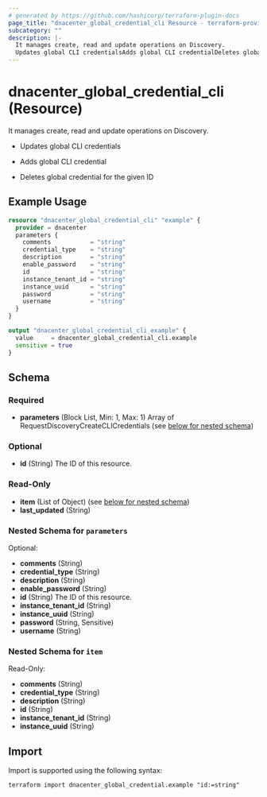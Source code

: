 ```yaml
---
# generated by https://github.com/hashicorp/terraform-plugin-docs
page_title: "dnacenter_global_credential_cli Resource - terraform-provider-dnacenter"
subcategory: ""
description: |-
  It manages create, read and update operations on Discovery.
  Updates global CLI credentialsAdds global CLI credentialDeletes global credential for the given ID
---
```


# dnacenter_global_credential_cli (Resource)

It manages create, read and update operations on Discovery.

- Updates global CLI credentials

- Adds global CLI credential

- Deletes global credential for the given ID

## Example Usage

```terraform
resource "dnacenter_global_credential_cli" "example" {
  provider = dnacenter
  parameters {
    comments           = "string"
    credential_type    = "string"
    description        = "string"
    enable_password    = "string"
    id                 = "string"
    instance_tenant_id = "string"
    instance_uuid      = "string"
    password           = "string"
    username           = "string"
  }
}

output "dnacenter_global_credential_cli_example" {
  value     = dnacenter_global_credential_cli.example
  sensitive = true
}
```

<!-- schema generated by tfplugindocs -->
## Schema

### Required

- **parameters** (Block List, Min: 1, Max: 1) Array of RequestDiscoveryCreateCLICredentials (see [below for nested schema](#nestedblock--parameters))

### Optional

- **id** (String) The ID of this resource.

### Read-Only

- **item** (List of Object) (see [below for nested schema](#nestedatt--item))
- **last_updated** (String)

<a id="nestedblock--parameters"></a>
### Nested Schema for `parameters`

Optional:

- **comments** (String)
- **credential_type** (String)
- **description** (String)
- **enable_password** (String)
- **id** (String) The ID of this resource.
- **instance_tenant_id** (String)
- **instance_uuid** (String)
- **password** (String, Sensitive)
- **username** (String)


<a id="nestedatt--item"></a>
### Nested Schema for `item`

Read-Only:

- **comments** (String)
- **credential_type** (String)
- **description** (String)
- **id** (String)
- **instance_tenant_id** (String)
- **instance_uuid** (String)

## Import

Import is supported using the following syntax:

```shell
terraform import dnacenter_global_credential.example "id:=string"
```
